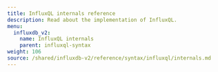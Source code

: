 ```yaml
---
title: InfluxQL internals reference
description: Read about the implementation of InfluxQL.
menu:
  influxdb_v2:
    name: InfluxQL internals
    parent: influxql-syntax
weight: 106
source: /shared/influxdb-v2/reference/syntax/influxql/internals.md
---
```


<!-- The content for this file is located at
// SOURCE content/shared/influxdb-v2/reference/syntax/influxql/internals.md -->
